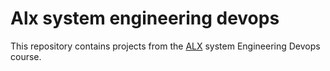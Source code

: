 # Alx system engineering devops
This repository contains projects from the <a href="https://www.alxafrica.com/">ALX</a> system Engineering Devops course.
